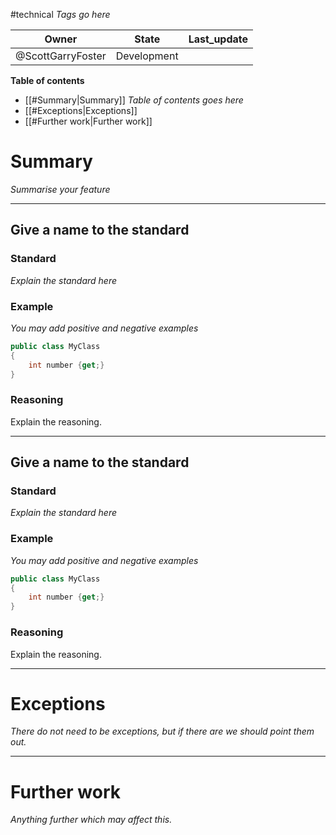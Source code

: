 #technical *Tags go here*

|Owner|State|Last_update|
|--|--|--|
|@ScottGarryFoster|Development||

**Table of contents**
- [[#Summary|Summary]]
*Table of contents goes here*
- [[#Exceptions|Exceptions]]
- [[#Further work|Further work]]

# Summary
*Summarise your feature*

---
## Give a name to the standard
### Standard
*Explain the standard here*

### Example
*You may add positive and negative examples*
``` c#
public class MyClass
{
    int number {get;}
}
```

### Reasoning
Explain the reasoning.

---
## Give a name to the standard
### Standard
*Explain the standard here*

### Example
*You may add positive and negative examples*
``` c#
public class MyClass
{
    int number {get;}
}
```

### Reasoning
Explain the reasoning.

---
# Exceptions
*There do not need to be exceptions, but if there are we should point them out.*

---
# Further work
*Anything further which may affect this.*
